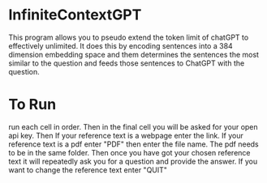 # InfiniteContextGPT

This program allows you to pseudo extend the token limit of chatGPT to effectively unlimited. It does this by encoding sentences into a 384 dimension embedding space and them determines the sentences the most similar to the question and feeds those sentences to ChatGPT with the question.

# To Run

run each cell in order. Then in the final cell you will be asked for your open api key. Then If your reference text is a webpage enter the link. If your reference text is a pdf enter "PDF" then enter the file name. The pdf needs to be in the same folder. Then once you have got your chosen reference text it will repeatedly ask you for a question and provide the answer. If you want to change the reference text enter "QUIT"
